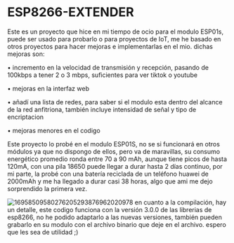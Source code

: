 # ESP8266-EXTENDER
Este es un proyecto que hice en mi tiempo de ocio 
para el modulo ESP01s, puede ser usado para probarlo o para proyectos de IoT, me he basado en otros proyectos
para hacer mejoras e implementarlas en el mio. dichas mejoras son:

• incremento en la velocidad de transmisión y recepción, 
pasando de 100kbps a tener 2 o 3 mbps, suficientes para ver tiktok o youtube

• mejoras en la interfaz web

• añadí una lista de redes, para saber si el modulo esta dentro del alcance 
de la red anfitriona, también incluye intensidad de señal y tipo de encriptacion 

• mejoras menores en el codigo

Este proyecto lo probé en el modulo ESP01S, no se si funcionará en otros módulos 
ya que no dispongo de ellos, pero va de maravillas, su consumo energético promedio ronda entre 
70 a 90 mAh, aunque tiene picos de hasta 120mA, con una pila 18650 puede llegar a durar hasta 2
días continuo, por mi parte, la probé con una batería reciclada de un teléfono huawei de 2000mAh 
y me ha llegado a durar casi 38 horas, algo que ami me dejo sorprendido la primera vez.

![16958509580276205293876962020978](https://github.com/selenium2106/ESP8266-EXTENDER/assets/131538899/cce71279-41d2-47af-b402-505016080c26)
en cuanto a la compilación, hay un detalle, este codigo funciona con la versión 3.0.0 de las librerias de esp8266,
no he podido adaptarlo a las nuevas versiones, también pueden grabarlo en su modulo con el archivo binario que deje 
en el archivo. espero que les sea de utilidad ;)
